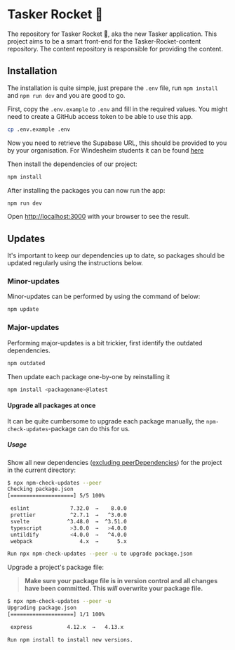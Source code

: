 # Tasker Rocket 🚀

The repository for Tasker Rocket 🚀, aka the new Tasker application.
This project aims to be a smart front-end for the Tasker-Rocket-content repository.
The content repository is responsible for providing the content.

## Installation

The installation is quite simple, just prepare the `.env` file,
run `npm install` and `npm run dev` and you are good to go.

First, copy the `.env.example` to `.env` and fill in the required values.
You might need to create a GitHub access token to be able to use this app.

```bash
cp .env.example .env
```

Now you need to retrieve the Supabase URL, this should be provided to you by your organisation.
For Windesheim students it can be found [here](https://liveadminwindesheim-my.sharepoint.com/:w:/g/personal/s1158062_student_windesheim_nl/Ebg-lJwY-gVJp-eCDxehlGEBYJxFo1c1RYUwR3OWoKABGg?e=n3W5y6)

Then install the dependencies of our project:

```bash
npm install
```

After installing the packages you can now run the app:

```bash
npm run dev
```

Open [http://localhost:3000](http://localhost:3000) with your browser to see the result.

## Updates

It's important to keep our dependencies up to date, so packages
should be updated regularly using the instructions below.

### Minor-updates

Minor-updates can be performed by using the command of below:

```bash
npm update
```

### Major-updates

Performing major-updates is a bit trickier, first identify the outdated dependencies.

```bash
npm outdated
```

Then update each package one-by-one by reinstalling it

```bash
npm install <packagename>@latest
```

#### Upgrade all packages at once

It can be quite cumbersome to upgrade each package manually,
the `npm-check-updates`-package can do this for us.

##### Usage

Show all new dependencies ([excluding peerDependencies](https://github.com/raineorshine/npm-check-updates/issues/951)) for the project in the current directory:

```bash
$ npx npm-check-updates --peer
Checking package.json
[====================] 5/5 100%

 eslint             7.32.0  →    8.0.0
 prettier           ^2.7.1  →   ^3.0.0
 svelte            ^3.48.0  →  ^3.51.0
 typescript         >3.0.0  →   >4.0.0
 untildify          <4.0.0  →   ^4.0.0
 webpack               4.x  →      5.x

Run npx npm-check-updates --peer -u to upgrade package.json
```

Upgrade a project's package file:

> **Make sure your package file is in version control and all changes have been committed.
> This _will_ overwrite your package file.**

```bash
$ npx npm-check-updates --peer -u
Upgrading package.json
[====================] 1/1 100%

 express           4.12.x  →   4.13.x

Run npm install to install new versions.
```
